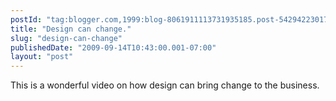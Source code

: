 ```yaml
---
postId: "tag:blogger.com,1999:blog-8061911113731935185.post-5429422301782101280"
title: "Design can change."
slug: "design-can-change"
publishedDate: "2009-09-14T10:43:00.001-07:00"
layout: "post"
---
```


This is a wonderful video on how design can bring change to the business.

  

